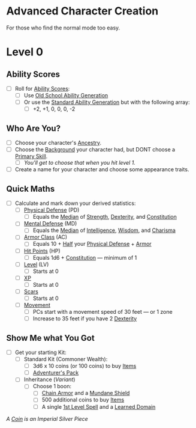 # Advanced Character Creation

For those who find the normal mode too easy.

# Level 0

## Ability Scores

- [ ] Roll for [Ability Scores](../../Player%20Characters/The%20Ability%20Scores/Ability%20Scores.md):
	- [ ] Use [Old School Ability Generation](Old%20School%20Ability%20Generation.md)
	- [ ] Or use the [Standard Ability Generation](../Standard%20Ability%20Generation.md) but with the following array:
		- [ ] +2, +1, 0, 0, 0, -2

## Who Are You?

- [ ] Choose your character's [Ancestry](../../Player%20Characters/Ancenstries/Ancestry.md).
- [ ] Choose the [Background](../../Player%20Characters/Backgrounds/Background.md) your character had, but DONT choose a [Primary Skill](../../Player%20Characters/Backgrounds/Primary%20Skill.md).
	- [ ] *You'll get to choose that when you hit level 1.*
- [ ] Create a name for your character and choose some appearance traits.

## Quick Maths

- [ ] Calculate and mark down your derived statistics:
	- [ ] [Physical Defense](../../Player%20Characters/Derived%20Statistics/Physical%20Defense.md) (PD)
		- [ ] Equals the [Median](../../Game%20Procedures/Core%20Procedures/Half.md#Median) of [Strength](../../Player%20Characters/The%20Ability%20Scores/Strength.md), [Dexterity](../../Player%20Characters/The%20Ability%20Scores/Dexterity.md), and [Constitution](../../Player%20Characters/The%20Ability%20Scores/Constitution.md)
	- [ ] [Mental Defense](../../Player%20Characters/Derived%20Statistics/Mental%20Defense.md) (MD)
		- [ ] Equals the [Median](../../Game%20Procedures/Core%20Procedures/Half.md#Median) of [Intelligence](../../Player%20Characters/The%20Ability%20Scores/Intelligence.md), [Wisdom](../../Player%20Characters/The%20Ability%20Scores/Wisdom.md), and [Charisma](../../Player%20Characters/The%20Ability%20Scores/Charisma.md)
	- [ ] [Armor Class](../../Player%20Characters/Derived%20Statistics/Armor%20Class.md) (AC)
		- [ ] Equals 10 + [Half](../../Game%20Procedures/Core%20Procedures/Half.md) your [Physical Defense](../../Player%20Characters/Derived%20Statistics/Physical%20Defense.md) + [Armor](../../Items%20and%20Gear/Armor/Armor.md)
	- [ ] [Hit Points](../../Player%20Characters/Derived%20Statistics/Hit%20Points.md) (HP)
		- [ ] Equals 1d6 + [Constitution](../../Player%20Characters/The%20Ability%20Scores/Constitution.md) — minimum of 1
	- [ ] [Level](../../Player%20Characters/Progression/Level.md) (LV)
		- [ ] Starts at 0
	- [ ] [XP](../../Player%20Characters/Progression/Experience%20Points.md)
		- [ ] Starts at 0
	- [ ] [Scars](../../Player%20Characters/Progression/Scars.md)
		- [ ] Starts at 0
	- [ ] [Movement](../../Game%20Procedures/Combat/Movement.md)
		- [ ] PCs start with a movement speed of 30 feet — or 1 zone
		- [ ] Increase to 35 feet if you have 2 [Dexterity](../../Player%20Characters/The%20Ability%20Scores/Dexterity.md)

## Show Me what You Got

- [ ] Get your starting Kit:
	- [ ] Standard Kit (Commoner Wealth):
		- [ ] 3d6 x 10 coins (or 100 coins) to buy [Items](../../Items%20and%20Gear/Items.md)
		- [ ] [Adventurer's Pack](../../Items%20and%20Gear/Gear/100%20Coins/Adventurer's%20Pack.md)
	- [ ] Inheritance (*Variant*)
		- [ ] Choose 1 boon:
			- [ ] [Chain Armor](../../Items%20and%20Gear/Armor/Mundane%20Armor/Chain%20Armor.md) and a [Mundane Shield](../../Items%20and%20Gear/Armor/Mundane%20Armor/Mundane%20Shield.md)
			- [ ] 500 additional coins to buy [Items](../../Items%20and%20Gear/Items.md)
			- [ ] A single [1st Level Spell](../../Magic/Spells/Spells%20by%20Level/Level%201/1st%20Level%20Spells.md) and a [Learned Domain](../../Magic/Spellcasting/Spell%20Learning/Learned%20Domains.md)

*A [Coin](../../Resources%20for%20GMs/Economy/Coins.md) is an Imperial Silver Piece*
